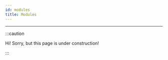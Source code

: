 ```yaml
---
id: modules
title: Modules
---
```


---------------

:::caution

Hi! Sorry, but this page is under construction!

:::